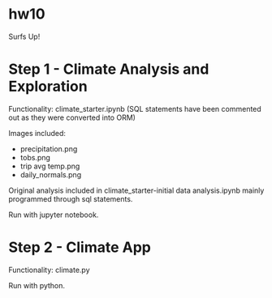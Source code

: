 # hw10
Surfs Up!
# Step 1 - Climate Analysis and Exploration
Functionality: climate_starter.ipynb (SQL statements have been commented out as they were converted into ORM)

Images included:

- precipitation.png
- tobs.png
- trip avg temp.png
- daily_normals.png

Original analysis included in climate_starter-initial data analysis.ipynb mainly programmed through sql statements.


Run with jupyter notebook.

# Step 2 - Climate App
Functionality: climate.py


Run with python.